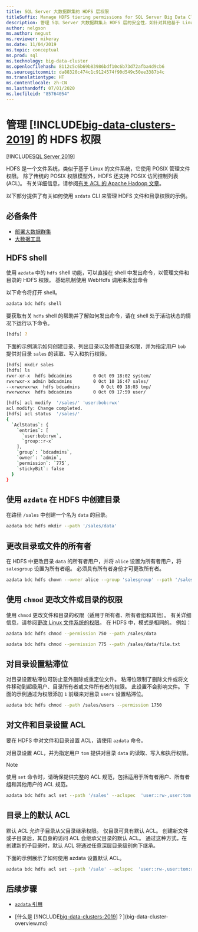 ```yaml
---
title: SQL Server 大数据群集的 HDFS 层权限
titleSuffix: Manage HDFS tiering permissions for SQL Server Big Data Clusters
description: 管理 SQL Server 大数据群集上 HDFS 层的安全性，如针对其他基于 Linux 的系统的权限。
author: nelgson
ms.author: negust
ms.reviewer: mikeray
ms.date: 11/04/2019
ms.topic: conceptual
ms.prod: sql
ms.technology: big-data-cluster
ms.openlocfilehash: 8112c5c6b69b83986bdf10c6b73d72afba4d9cb6
ms.sourcegitcommit: da88320c474c1c9124574f90d549c50ee3387b4c
ms.translationtype: HT
ms.contentlocale: zh-CN
ms.lasthandoff: 07/01/2020
ms.locfileid: "85764054"
---
```

# <a name="manage-hdfs-permissions-for-big-data-clusters-2019"></a>管理 [!INCLUDE[big-data-clusters-2019](../includes/ssbigdataclusters-ss-nover.md)] 的 HDFS 权限

[!INCLUDE[SQL Server 2019](../includes/applies-to-version/sqlserver2019.md)]

HDFS 是一个文件系统，类似于基于 Linux 的文件系统，它使用 POSIX 管理文件权限。 除了传统的 POSIX 权限模型外，HDFS 还支持 POSIX 访问控制列表 (ACL)。 有关详细信息，请参阅[有关 ACL 的 Apache Hadoop 文章](https://hadoop.apache.org/docs/current/hadoop-project-dist/hadoop-hdfs/HdfsPermissionsGuide.html#ACLs_.28Access_Control_Lists.29)。

以下部分提供了有关如何使用 `azdata` CLI 来管理 HDFS 文件和目录权限的示例。

## <a name="prerequisites"></a>必备条件

- [部署大数据群集](deployment-guidance.md)
- [大数据工具](deploy-big-data-tools.md)
  
## <a name="hdfs-shell"></a>HDFS shell

使用 `azdata` 中的 `hdfs` shell 功能，可以直接在 shell 中发出命令，以管理文件和目录的 HDFS 权限。 基础机制使用 WebHdfs 调用来发出命令

以下命令将打开 shell。

```bash
azdata bdc hdfs shell
```

要获取有关 `hdfs` shell 的帮助并了解如何发出命令，请在 shell 处于活动状态的情况下运行以下命令。

```bash
[hdfs] ?
```

下面的示例演示如何创建目录、列出目录以及修改目录权限，并为指定用户 `bob` 提供对目录 `sales` 的读取、写入和执行权限。

```bash
[hdfs] mkdir sales
[hdfs] ls
rwxr-xr-x  hdfs bdcadmins        0 Oct 09 18:02 system/
rwxrwxr-x admin bdcadmins        0 Oct 10 16:47 sales/
--xrwxrwxrwx  hdfs bdcadmins        0 Oct 09 18:03 tmp/
rwxrwxrwx  hdfs bdcadmins        0 Oct 09 17:59 user/

[hdfs] acl modify  '/sales/' 'user:bob:rwx'
acl modify: Change completed.
[hdfs] acl status  '/sales/'
{
  `AclStatus`: {
    `entries`: [
      `user:bob:rwx`,
      `group::r-x`
    ],
    `group`: `bdcadmins`,
    `owner`: `admin`,
    `permission`: `775`,
    `stickyBit`: false
  }
}
```

## <a name="create-a-directory-in-hdfs-using-azdata"></a>使用 `azdata` 在 HDFS 中创建目录

在路径 `/sales` 中创建一个名为 `data` 的目录。

```bash
azdata bdc hdfs mkdir --path '/sales/data'
```

## <a name="change-owner-of-a-directory-or-file"></a>更改目录或文件的所有者

在 HDFS 中更改目录 `data` 的所有者用户，并将 `alice` 设置为所有者用户，将 `salesgroup` 设置为所有者组。 必须具有所有者身份才可更改所有者。

```bash
azdata bdc hdfs chown --owner alice --group 'salesgroup' --path '/sales/data'
```

## <a name="change-permissions-of-a-file-or-directory-with-chmod"></a>使用 `chmod` 更改文件或目录的权限

使用 `chmod` 更改文件和目录的权限（适用于所有者、所有者组和其他）。 有关详细信息，请参阅[更改 Linux 文件系统的权限](https://www.lifewire.com/uses-of-command-chmod-2201064)。 在 HDFS 中，模式是相同的。 例如：

```bash
azdata bdc hdfs chmod --permission 750 --path /sales/data
```

```bash
azdata bdc hdfs chmod --permission 775 --path /sales/data/file.txt
```

## <a name="set-sticky-bit-on-directories"></a>对目录设置粘滞位

对目录设置粘滞位可防止意外删除或重定位文件。 粘滞位限制了删除文件或将文件移动到超级用户、目录所有者或文件所有者的权限。 此设置不会影响文件。 下面的示例通过为权限添加 `1` 前缀来对目录 `users` 设置粘滞位。

```bash
azdata bdc hdfs chmod --path /sales/users --permission 1750
```

## <a name="setting-acls-on-files-and-directories"></a>对文件和目录设置 ACL

要在 HDFS 中对文件和目录设置 ACL，请使用 `azdata` 命令。

对目录设置 ACL，并为指定用户 `tom` 提供对目录 `data` 的读取、写入和执行权限。 

> [!NOTE]
> 使用 `set` 命令时，请确保提供完整的 ACL 规范，包括适用于所有者用户、所有者组和其他用户的 ACL 规范。

```bash
azdata bdc hdfs acl set --path '/sales' --aclspec  'user::rw-,user:tom:rwx,group::rw-,other::rw-'
```

## <a name="default-acl-on-directories"></a>目录上的默认 ACL

默认 ACL 允许子目录从父目录继承权限。 仅目录可具有默认 ACL。 创建新文件或子目录后，其自身的访问 ACL 会继承父目录的默认 ACL。 通过这种方式，在创建新的子目录时，默认 ACL 将通过任意深层目录级别向下继承。

下面的示例展示了如何使用 azdata 设置默认 ACL。

```bash
azdata bdc hdfs acl set --path '/sale' --aclspec  'user::rw-,user:tom:rwx,group::rw-,other::rw-,default:group::rw-,default:user::rw-,default:other::rw-'
```

## <a name="next-steps"></a>后续步骤

- [`azdata` 引用](reference-azdata.md)

- [什么是 [!INCLUDE[big-data-clusters-2019](../includes/ssbigdataclusters-ver15.md)]？](big-data-cluster-overview.md)
